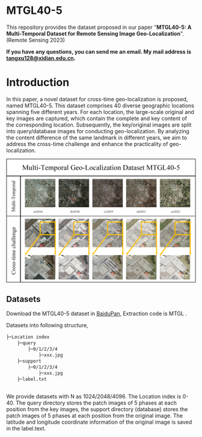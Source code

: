 # MTGL40-5

This repository provides the dataset proposed in our paper "**MTGL40-5: A Multi-Temporal Dataset for Remote Sensing Image Geo-Localization**". (Remote Sensing 2023)

**If you have any questions, you can send me an email. My mail address is tangxu128@xidian.edu.cn.**

# Introduction

In this paper, a novel dataset for cross-time geo-localization is proposed, named MTGL40-5. This dataset comprises 40 diverse geographic locations spanning five different years. For each location, the large-scale original and key images are captured, which contain the complete and key content of the corresponding location. Subsequently, the key/original images are split into query/database images for conducting geo-localization. By analyzing the content difference of the same landmark in different years, we aim to address the cross-time challenge and enhance the practicality of geo-localization.

![GA](GA.jpg)

## Datasets

Download the MTGL40-5 dataset in [BaiduPan](https://pan.baidu.com/s/173w53DHAmHmXTZ6cppdpZg), Extraction code is MTGL . 

Datasets into following structure,

```
├─Location index
    ├─query
    	├─0/1/2/3/4
    		├─xxx.jpg
    ├─support
    	├─0/1/2/3/4
            ├─xxx.jpg
    ├─label.txt
    	
```

We provide datasets with N as 1024/2048/4096. The Location index is 0-40. The query directory stores the patch images of 5 phases at each position from the key images, the support directory (database) stores the patch images of 5 phases at each position from the original image. The latitude and longitude coordinate information of the original image is saved in the label.text.

